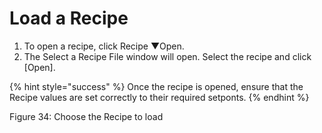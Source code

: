 # Load a Recipe

1. To open a recipe, click Recipe ▼Open.
2. The Select a Recipe File window will open. Select the recipe and click \[Open].

{% hint style="success" %}
Once the recipe is opened, ensure that the Recipe values are set correctly to their required setponts.
{% endhint %}



Figure 34: Choose the Recipe to load

### &#x20;<a href="#_ref56067271" id="_ref56067271"></a>
